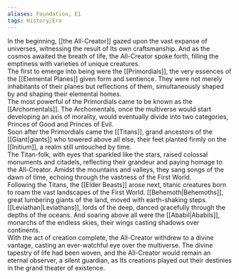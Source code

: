 ```yaml
---
aliases: Foundation, E1
tags: History/Era
---
```

In the beginning, [[the All-Creator]] gazed upon the vast expanse of universes, witnessing the result of Its own craftsmanship. And as the cosmos awaited the breath of life, the All-Creator spoke forth, filling the emptiness with varieties of unique creatures.<br>
The first to emerge into being were the [[Primordials]], the very essences of the [[Elemental Planes]] given form and sentience. They were not merely inhabitants of their planes but reflections of them, simultaneously shaped by and shaping their elemental homes.<br>
The most powerful of the Primordials came to be known as the [[Archomentals]]. The Archomentals, once the multiverse would start developing an axis of morality, would eventually divide into two categories, Princes of Good and Princes of Evil.<br>
Soon after the Primordials came the [[Titans]], grand ancestors of the [[Giant|giants]] who towered above all else, their feet planted firmly on the [[Initium]], a realm still untouched by time.<br>
The Titan-folk, with eyes that sparkled like the stars, raised colossal monuments and citadels, reflecting their grandeur and paying homage to the All-Creator. Amidst the mountains and valleys, they sang songs of the dawn of time, echoing through the vastness of the First World.<br>
Following the Titans, the [[Elder Beasts]] arose next, titanic creatures born to roam the vast landscapes of the First World. [[Behemoth|Behemoths]], great lumbering giants of the land, moved with earth-shaking steps. [[Leviathan|Leviathans]], lords of the deep, danced gracefully through the depths of the oceans. And soaring above all were the [[Ababil|Ababils]], monarchs of the endless skies, their wings casting shadows over continents.<br>
With the act of creation complete, the All-Creator withdrew to a divine vantage, casting an ever-watchful eye over the multiverse. The divine tapestry of life had been woven, and the All-Creator would remain an eternal observer, a silent guardian, as Its creations played out their destinies in the grand theater of existence.